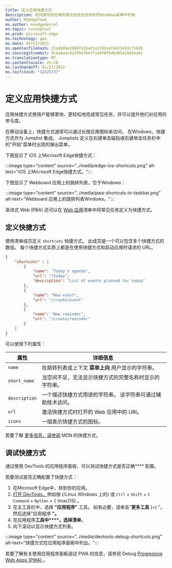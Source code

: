 ```yaml
---
title: 定义应用快捷方式
description: 如何使你的应用的常见任务在任务栏的Windows菜单中可用。
author: MSEdgeTeam
ms.author: msedgedevrel
ms.topic: conceptual
ms.prod: microsoft-edge
ms.technology: pwa
ms.date: 09/13/2021
ms.openlocfilehash: 21edb89e28867126ac5a3192aaf4623e93c71820
ms.sourcegitcommit: 9caa4aac0a339a76e7f1e0f0f5d6d85a2492ea8c
ms.translationtype: MT
ms.contentlocale: zh-CN
ms.lasthandoff: 01/27/2022
ms.locfileid: "12325737"
---
```

# <a name="define-app-shortcuts"></a>定义应用快捷方式

应用快捷方式使用户能够更快、更轻松地完成常见任务，并可以提升他们对应用的参与度。

在移动设备上，快捷方式通常可以通过长按应用图标来访问。  在Windows，快捷方式作为 Jumplist 集成。  Jumplists 定义在右键单击磁贴或右键单击任务栏中的"开始"菜单时出现的弹出菜单。

下图显示了 iOS 上Microsoft Edge快捷方式：

:::image type="content" source="../media/edge-ios-shortcuts.png" alt-text="iOS 上Microsoft Edge快捷方式。":::

下图显示了 Webboard 应用上的跳转列表，位于Windows：

:::image type="content" source="../media/pwa-shortcuts-in-taskbar.png" alt-text="Webboard 应用上的跳转列表Windows。":::

渐进式 Web (PBA) 还可以在 [Web 应用](./web-app-manifests.md)清单中将常见任务定义为快捷方式。


<!-- ====================================================================== -->
## <a name="define-shortcuts"></a>定义快捷方式

使用清单成员定义 `shortcuts` 快捷方式。  此成员是一个可以包含多个快捷方式的数组。  每个快捷方式实质上都是在使用快捷方式和启动应用时请求的 URL。

```json
{
    "shortcuts" : [
        {
            "name": "Today's agenda",
            "url": "/today",
            "description": "List of events planned for today"
        },
        {
            "name": "New event",
            "url": "/create/event"
        },
        {
            "name": "New reminder",
            "url": "/create/reminder"
        }
    ]
}
```

可以使用下列属性：

| 属性 | 详细信息 |
|---|---|
| `name` | 在跳转列表或上下文 **菜单上向** 用户显示的字符串。 |
| `short_name` | 当空间不足，无法显示快捷方式的完整名称时显示的字符串。 |
| `description` | 一个描述快捷方式用途的字符串。  该字符串可通过辅助技术访问。 |
| `url` | 激活快捷方式时打开的 Web 应用中的 URI。 |
| `icons` | 一组表示快捷方式的图标。 |

若要了解 [更多信息，请参阅](https://developer.mozilla.org/docs/Web/Manifest/shortcuts) MDN 的快捷方式。


<!-- ====================================================================== -->
## <a name="debug-shortcuts"></a>调试快捷方式

通过使用 DevTools 的应用程序面板，可以测试快捷方式是否正确**** 配置。

若要测试是否正确配置了快捷方式：

1.   在Microsoft Edge中，转到你的应用。
1.   [打开 DevTools，](../../devtools-guide-chromium/open/index.md)例如按 (/Linux Windows 上的) 或 `Ctrl` + `Shift` + `I` `Command` + `Option` + `I` (macOS) 。
1.   在主工具栏中，选择 **"应用程序"** 工具。  如有必要，请单击"**更多工具** (+) "，然后选择"应用程序 **"。**
1.   在应用程序**工具中****，选择清单**。
1.   向下滚动以显示快捷方式列表。

:::image type="content" source="../media/devtools-debug-shortcuts.png" alt-text="快捷方式在应用程序面板中列出。":::

若要了解有关使用应用程序面板调试 PWA 的信息，请参阅 Debug [Progressive Web Apps (PWA) ](../../devtools-guide-chromium/progressive-web-apps/index.md)。
